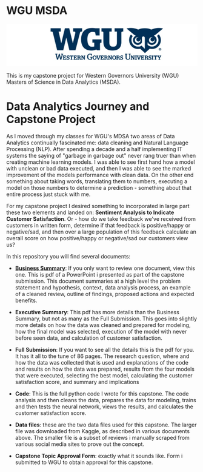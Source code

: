 # WGU MSDA

![WGU Header](./images/wgu-logo-840x575_cropped.jpg)

This is my capstone project for Western Governors University (WGU) Masters of Science in Data Analytics (MSDA).

# Data Analytics Journey and Capstone Project

As I moved through my classes for WGU's MDSA two areas of Data Analytics continually fascinated me: data cleaning and Natural Language Processing (NLP). After spending a decade and a half implementing IT systems the saying of "garbage in garbage out" never rang truer than when creating machine learning models. I was able to see first hand how a model with unclean or bad data executed, and then I was able to see the marked improvement of the models performance with clean data. On the other end something about taking words, translating them to numbers, executing a model on those numbers to determine a prediction - something about that entire process just stuck with me.
 
For my capstone project I desired something to incorporated in large part these two elements and landed on: **Sentiment Analysis to Indicate Customer Satisfaction**. Or - how do we take feedback we've received from customers in written form, determine if that feedback is positive/happy or negative/sad, and then over a large population of this feedback calculate an overall score on how positive/happy or negative/sad our customers view us?

In this repository you will find several documents:

* **[Business Summary](https://github.com/holsteco/WGU_MSDA/blob/main/D214-Capstone/D214_NKM2_Task_3_Submission_Holstege_Business_Summary.pdf)**: If you only want to review one document, view this one. This is pdf of a PowerPoint i presented as part of the capstone submission. This document summaries at a high level the problem statement and hypothesis, context, data analysis process, an example of a cleaned review, outline of findings, proposed actions and expected benefits.

* **Executive Summary**: This pdf has more details than the Business Summary, but not as many as the Full Submission. This goes into slightly more details on how the data was cleaned and prepared for modeling, how the final model was selected, execution of the model with never before seen data, and calculation of customer satisfaction.

* **Full Submission**: If you want to see all the details this is the pdf for you. It has it all to the tune of 86 pages. The research question, where and how the data was collected that is used and explanations of the code and results on how the data was prepared, results from the four models that were executed, selecting the best model, calculating the customer satisfaction score, and summary and implications

* **Code**: This is the full python code I wrote for this capstone. The code analysis and then cleans the data, prepares the data for modeling, trains and then tests the neural network, views the results, and calculates the customer satisfaction score.

* **Data files**: these are the two data files used for this capstone. The larger file was downloaded from Kaggle, as described in various documents above. The smaller file is a subset of reviews i manually scraped from various social media sites to prove out the concept.

* **Capstone Topic Approval Form**: exactly what it sounds like. Form i submitted to WGU to obtain approval for this capstone.